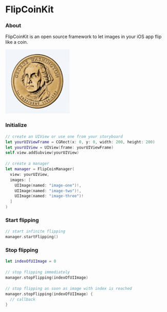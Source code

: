 FlipCoinKit
===========

### About
FlipCoinKit is an open source framework to let images in your iOS app flip like a coin.

![FlipCoinKit](https://raw.githubusercontent.com/schultka/FlipCoinKit/master/flip-coin.gif)

### Initialize
```swift
// create an UIView or use one from your storyboard
let yourUIViewFrame = CGRect(x: 0, y: 0, width: 200, height: 200)
let yourUIView = UIView(frame: yourUIViewFrame)
self.view.addSubview(yourUIView)

// create a manager
let manager = FlipCoinManager(
  view: yourUIView,
  images: [
    UIImage(named: "image-one")!,
    UIImage(named: "image-two")!,
    UIImage(named: "image-three")!
  ]
)
```

### Start flipping
```swift
// start infinite flipping
manager.startFlipping()
```

### Stop flipping
```swift
let indexOfUIImage = 0

// stop flipping immediately
manager.stopFlipping(indexOfUIImage)

// stop flipping as soon as image with index is reached
manager.stopFlipping(indexOfUIImage) {
  // callback
}
```
